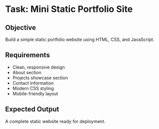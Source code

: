 # Task: Mini Static Portfolio Site

## Objective
Build a simple static portfolio website using HTML, CSS, and JavaScript.

## Requirements
- Clean, responsive design
- About section
- Projects showcase section
- Contact information
- Modern CSS styling
- Mobile-friendly layout

## Expected Output
A complete static website ready for deployment.